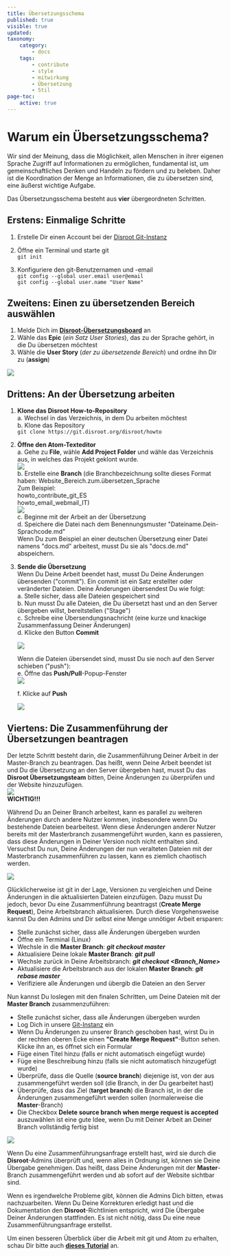 ```yaml
---
title: Übersetzungsschema
published: true
visible: true
updated:
taxonomy:
    category:
        - docs
    tags:
        - contribute
        - style
        - mitwirkung
        - Übersetzung
        - Stil
page-toc:
    active: true
---
```



# Warum ein Übersetzungsschema?
Wir sind der Meinung, dass die Möglichkeit, allen Menschen in ihrer eigenen Sprache Zugriff auf Informationen zu ermöglichen, fundamental ist, um gemeinschaftliches Denken und Handeln zu fördern und zu beleben. Daher ist die Koordination der Menge an Informationen, die zu übersetzen sind, eine äußerst wichtige Aufgabe.

Das Übersetzungsschema besteht aus **vier** übergeordneten Schritten.

## Erstens: Einmalige Schritte
1. Erstelle Dir einen Account bei der [Disroot Git-Instanz](https://git.disroot.org/user/sign_up)
2. Öffne ein Terminal und starte git<br>
`git init`<br>

3. Konfiguriere den git-Benutzernamen und -email<br>
`git config --global user.email user@email`<br>
`git config --global user.name "User Name"`<br>


## Zweitens: Einen zu übersetzenden Bereich auswählen
1. Melde Dich im [**Disroot-Übersetzungsboard**](https://board.disroot.org/project/fede-disroot-translations/timeline) an
2. Wähle das **Epic** (*ein Satz User Stories*), das zu der Sprache gehört, in die Du übersetzen möchtest
3. Wähle die **User Story** (*der zu übersetzende Bereich*) und ordne ihn Dir zu (**assign**)<br>

![](de/assign.gif)

## Drittens: An der Übersetzung arbeiten
1. **Klone das Disroot How-to-Repository**<br>
    a. Wechsel in das Verzeichnis, in dem Du arbeiten möchtest<br>
    b. Klone das Repository<br>
    `git clone https://git.disroot.org/disroot/howto`
2. **Öffne den Atom-Texteditor**<br>
    a. Gehe zu **File**, wähle **Add Project Folder** und wähle das Verzeichnis aus, in welches das Projekt geklont wurde.<br>
![](de/atom_interface1.png)<br>
    b. Erstelle eine **Branch** (die Branchbezeichnung sollte dieses Format haben: Website_Bereich.zum.übersetzen_Sprache<br>
    Zum Beispiel:<br>
    howto_contribute_git_ES<br>
    howto_email_webmail_IT)<br>![](de/branch_01.gif)<br>
    c. Beginne mit der Arbeit an der Übersetzung<br>
    d. Speichere die Datei nach dem Benennungsmuster "Dateiname.Dein-Sprachcode.md"<br>
    Wenn Du zum Beispiel an einer deutschen Übersetzung einer Datei namens "docs.md" arbeitest, musst Du sie als "docs.de.md" abspeichern.

3. **Sende die Übersetzung**<br>
    Wenn Du Deine Arbeit beendet hast, musst Du Deine Änderungen übersenden ("commit"). Ein commit ist ein Satz erstellter oder veränderter Dateien. Deine Änderungen übersendest Du wie folgt:<br>
    a. Stelle sicher, dass alle Dateien gespeichert sind<br>
    b. Nun musst Du alle Dateien, die Du übersetzt hast und an den Server übergeben willst, bereitstellen ("Stage")<br>
    c. Schreibe eine Übersendungsnachricht (eine kurze und knackige Zusammenfassung Deiner Änderungen)<br>
    d. Klicke den Button **Commit**<br>

    ![](de/commit.gif)<br>

    Wenn die Dateien übersendet sind, musst Du sie noch auf den Server schieben ("push"):<br>
    e. Öffne das **Push/Pull**-Popup-Fenster<br>
![](de/pull_push.png)<br>

    f. Klicke auf **Push**<br>

    ![](de/push.gif)<br>

## Viertens: Die Zusammenführung der Übersetzungen beantragen
Der letzte Schritt besteht darin, die Zusammenführung Deiner Arbeit in der Master-Branch zu beantragen. Das heißt, wenn Deine Arbeit beendet ist und Du die Übersetzung an den Server übergeben hast, musst Du das **Disroot Übersetzungsteam** bitten, Deine Änderungen zu überprüfen und der Website hinzuzufügen.<br>
![](de/note.png) <br>**WICHTIG!!!**

Während Du an Deiner Branch arbeitest, kann es parallel zu weiteren Änderungen durch andere Nutzer kommen, insbesondere wenn Du bestehende Dateien bearbeitest. Wenn diese Änderungen anderer Nutzer bereits mit der Masterbranch zusammengeführt wurden, kann es passieren, dass diese Änderungen in Deiner Version noch nicht enthalten sind. Versuchst Du nun, Deine Änderungen der nun veralteten Dateien mit der Masterbranch zusammenführen zu lassen, kann es ziemlich chaotisch werden.

![](en/git-merge_chaos.gif)

Glücklicherweise ist git in der Lage, Versionen zu vergleichen und Deine Änderungen in die aktualisierten Dateien einzufügen. Dazu musst Du jedoch, bevor Du eine Zusammenführung beantragst (**Create Merge Request**), Deine Arbeitsbranch aktualisieren. Durch diese Vorgehensweise kannst Du den Admins und Dir selbst eine Menge unnötiger Arbeit ersparen:

 - Stelle zunächst sicher, dass alle Änderungen übergeben wurden
 - Öffne ein Terminal (Linux)
 - Wechsle in die **Master Branch**: ***git checkout master***
 - Aktualisiere Deine lokale **Master Branch**: ***git pull***
 - Wechsle zurück in Deine Arbeitsbranch: ***git checkout <Branch_Name>***
 - Aktualisiere die Arbeitsbranch aus der lokalen **Master Branch**: ***git rebase master***
 - Verifiziere alle Änderungen und übergib die Dateien an den Server

Nun kannst Du loslegen mit den finalen Schritten, um Deine Dateien mit der **Master Branch** zusammenzuführen:

- Stelle zunächst sicher, dass alle Änderungen übergeben wurden
- Log Dich in unsere [Git-Instanz](https://git.disroot.org) ein
- Wenn Du Änderungen zu unserer Branch geschoben hast, wirst Du in der rechten oberen Ecke einen **"Create Merge Request"**-Button sehen. Klicke ihn an, es öffnet sich ein Formular
- Füge einen Titel hinzu (falls er nicht automatisch eingefügt wurde)
- Füge eine Beschreibung hinzu (falls sie nicht automatisch hinzugefügt wurde)
- Überprüfe, dass die Quelle (**source branch**) diejenige ist, von der aus zusammengeführt werden soll (die Branch, in der Du gearbeitet hast)
- Überprüfe, dass das Ziel (**target branch**) die Branch ist, in der die Änderungen zusammengeführt werden sollen (normalerweise die **Master**-Branch)
- Die Checkbox **Delete source branch when merge request is accepted** auszuwählen ist eine gute Idee, wenn Du mit Deiner Arbeit an Deiner Branch vollständig fertig bist

![](de/git-merge_request.gif)

Wenn Du eine Zusammenführungsanfrage erstellt hast, wird sie durch die **Disroot**-Admins überprüft und, wenn alles in Ordnung ist, können sie Deine Übergabe genehmigen. Das heißt, dass Deine Änderungen mit der **Master**-Branch zusammengeführt werden und ab sofort auf der Website sichtbar sind.

Wenn es irgendwelche Probleme gibt, können die Admins Dich bitten, etwas nachzuarbeiten. Wenn Du Deine Korrekturen erledigt hast und die Dokumentation den **Disroot**-Richtlinien entspricht, wird Die Übergabe Deiner Änderungen stattfinden. Es ist nicht nötig, dass Du eine neue Zusammenführungsanfrage erstellst.
<br>

Um einen besseren Überblick über die Arbeit mit git und Atom zu erhalten, schau Dir bitte auch [**dieses Tutorial**](https://howto.disroot.org/en/contribute/git/how-to-use-git) an.
